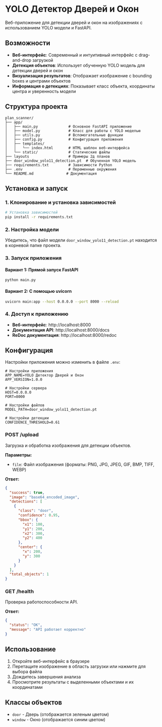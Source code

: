 # YOLO Детектор Дверей и Окон

Веб-приложение для детекции дверей и окон на изображениях с использованием YOLO модели и FastAPI.

## Возможности

- **Веб-интерфейс**: Современный и интуитивный интерфейс с drag-and-drop загрузкой
- **Детекция объектов**: Использует обученную YOLO модель для детекции дверей и окон
- **Визуализация результатов**: Отображает изображение с bounding boxes и центрами объектов
- **Информация о детекциях**: Показывает класс объекта, координаты центра и уверенность модели

## Структура проекта

```
plan_scanner/
├── app/
│   ├── main.py              # Основное FastAPI приложение
│   ├── model.py             # Класс для работы с YOLO моделью
│   ├── utils.py             # Вспомогательные функции
│   ├── config.py            # Конфигурация приложения
│   ├── templates/
│   │   └── index.html       # HTML шаблон веб-интерфейса
│   └── static/              # Статические файлы
├── layouts                  # Примеры 2д планов
├── door_window_yolo11_detection.pt  # Обученная YOLO модель
├── requirements.txt         # Зависимости Python
├── .env                     # Переменные окружения
└── README.md               # Документация
```

## Установка и запуск

### 1. Клонирование и установка зависимостей

```bash
# Установка зависимостей
pip install -r requirements.txt
```

### 2. Настройка модели

Убедитесь, что файл модели `door_window_yolo11_detection.pt` находится в корневой папке проекта.

### 3. Запуск приложения

#### Вариант 1: Прямой запуск FastAPI
```bash
python main.py
```

#### Вариант 2: С помощью uvicorn
```bash
uvicorn main:app --host 0.0.0.0 --port 8000 --reload
```

### 4. Доступ к приложению

- **Веб-интерфейс**: http://localhost:8000
- **Документация API**: http://localhost:8000/docs
- **ReDoc документация**: http://localhost:8000/redoc

## Конфигурация

Настройки приложения можно изменить в файле `.env`:

```env
# Настройки приложения
APP_NAME=YOLO Детектор Дверей и Окон
APP_VERSION=1.0.0

# Настройки сервера
HOST=0.0.0.0
PORT=8000

# Настройки файлов
MODEL_PATH=door_window_yolo11_detection.pt

# Настройки детекции
CONFIDENCE_THRESHOLD=0.61
```


### POST /upload
Загрузка и обработка изображения для детекции объектов.

**Параметры:**
- `file`: Файл изображения (форматы: PNG, JPG, JPEG, GIF, BMP, TIFF, WEBP)

**Ответ:**
```json
{
  "success": true,
  "image": "base64_encoded_image",
  "detections": [
    {
      "class": "door",
      "confidence": 0.95,
      "bbox": {
        "x1": 100,
        "y1": 200,
        "x2": 300,
        "y2": 400
      },
      "center": {
        "x": 200,
        "y": 300
      }
    }
  ],
  "total_objects": 1
}
```

### GET /health
Проверка работоспособности API.

**Ответ:**
```json
{
  "status": "OK",
  "message": "API работает корректно"
}
```

## Использование

1. Откройте веб-интерфейс в браузере
2. Перетащите изображение в область загрузки или нажмите для выбора файла
3. Дождитесь завершения анализа
4. Просмотрите результаты с выделенными объектами и их координатами

## Классы объектов

- `door` - Дверь (отображается зеленым цветом)
- `window` - Окно (отображается синим цветом)
